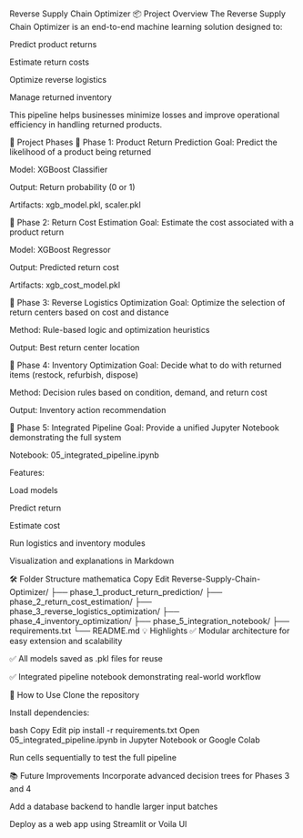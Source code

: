 Reverse Supply Chain Optimizer
📦 Project Overview
The Reverse Supply Chain Optimizer is an end-to-end machine learning solution designed to:

Predict product returns

Estimate return costs

Optimize reverse logistics

Manage returned inventory

This pipeline helps businesses minimize losses and improve operational efficiency in handling returned products.

🧩 Project Phases
🔹 Phase 1: Product Return Prediction
Goal: Predict the likelihood of a product being returned

Model: XGBoost Classifier

Output: Return probability (0 or 1)

Artifacts: xgb_model.pkl, scaler.pkl

🔹 Phase 2: Return Cost Estimation
Goal: Estimate the cost associated with a product return

Model: XGBoost Regressor

Output: Predicted return cost

Artifacts: xgb_cost_model.pkl

🔹 Phase 3: Reverse Logistics Optimization
Goal: Optimize the selection of return centers based on cost and distance

Method: Rule-based logic and optimization heuristics

Output: Best return center location

🔹 Phase 4: Inventory Optimization
Goal: Decide what to do with returned items (restock, refurbish, dispose)

Method: Decision rules based on condition, demand, and return cost

Output: Inventory action recommendation

🔹 Phase 5: Integrated Pipeline
Goal: Provide a unified Jupyter Notebook demonstrating the full system

Notebook: 05_integrated_pipeline.ipynb

Features:

Load models

Predict return

Estimate cost

Run logistics and inventory modules

Visualization and explanations in Markdown

🛠 Folder Structure
mathematica
Copy
Edit
Reverse-Supply-Chain-Optimizer/
├── phase_1_product_return_prediction/
├── phase_2_return_cost_estimation/
├── phase_3_reverse_logistics_optimization/
├── phase_4_inventory_optimization/
├── phase_5_integration_notebook/
├── requirements.txt
└── README.md
💡 Highlights
✅ Modular architecture for easy extension and scalability

✅ All models saved as .pkl files for reuse

✅ Integrated pipeline notebook demonstrating real-world workflow

🚀 How to Use
Clone the repository

Install dependencies:

bash
Copy
Edit
pip install -r requirements.txt
Open 05_integrated_pipeline.ipynb in Jupyter Notebook or Google Colab

Run cells sequentially to test the full pipeline

📚 Future Improvements
Incorporate advanced decision trees for Phases 3 and 4

Add a database backend to handle larger input batches

Deploy as a web app using Streamlit or Voila UI
